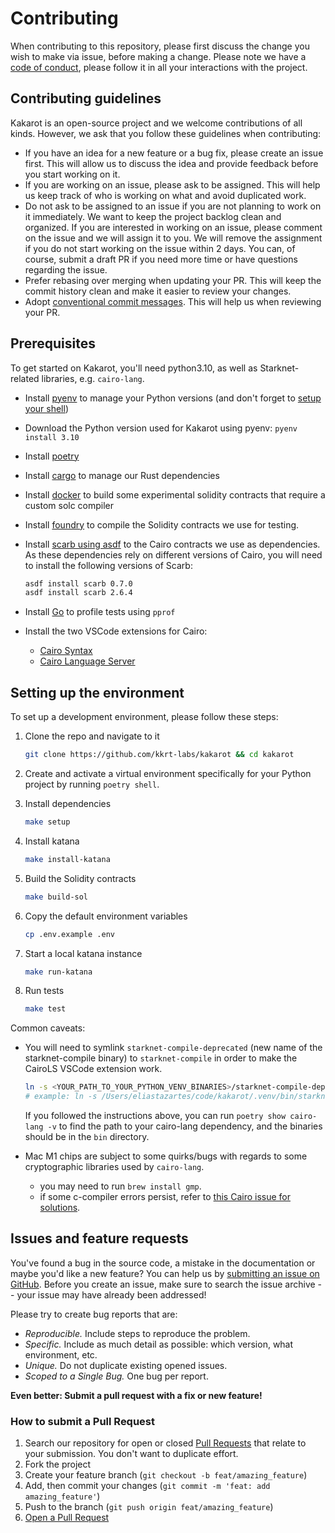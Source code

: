 # Contributing

When contributing to this repository, please first discuss the change you wish
to make via issue, before making a change. Please note we have a
[code of conduct](CODE_OF_CONDUCT.md), please follow it in all your interactions
with the project.

## Contributing guidelines

Kakarot is an open-source project and we welcome contributions of all kinds.
However, we ask that you follow these guidelines when contributing:

- If you have an idea for a new feature or a bug fix, please create an issue
  first. This will allow us to discuss the idea and provide feedback before you
  start working on it.
- If you are working on an issue, please ask to be assigned. This will help us
  keep track of who is working on what and avoid duplicated work.
- Do not ask to be assigned to an issue if you are not planning to work on it
  immediately. We want to keep the project backlog clean and organized. If you
  are interested in working on an issue, please comment on the issue and we will
  assign it to you. We will remove the assignment if you do not start working on
  the issue within 2 days. You can, of course, submit a draft PR if you need
  more time or have questions regarding the issue.
- Prefer rebasing over merging when updating your PR. This will keep the commit
  history clean and make it easier to review your changes.
- Adopt
  [conventional commit messages](https://www.conventionalcommits.org/en/v1.0.0/).
  This will help us when reviewing your PR.

## Prerequisites

To get started on Kakarot, you'll need python3.10, as well as Starknet-related
libraries, e.g. `cairo-lang`.

- Install [pyenv](https://github.com/pyenv/pyenv) to manage your Python versions
  (and don't forget to
  [setup your shell](https://github.com/pyenv/pyenv?tab=readme-ov-file#set-up-your-shell-environment-for-pyenv))
- Download the Python version used for Kakarot using pyenv: `pyenv install 3.10`
- Install [poetry](https://python-poetry.org/docs/)
- Install
  [cargo](https://doc.rust-lang.org/cargo/getting-started/installation.html) to
  manage our Rust dependencies
- Install [docker](https://docs.docker.com/get-docker/) to build some
  experimental solidity contracts that require a custom solc compiler
- Install [foundry](https://book.getfoundry.sh/getting-started/installation) to
  compile the Solidity contracts we use for testing.
- Install
  [scarb using asdf](https://docs.swmansion.com/scarb/download.html#install-via-asdf)
  to the Cairo contracts we use as dependencies. As these dependencies rely on
  different versions of Cairo, you will need to install the following versions
  of Scarb:

  ```sh
  asdf install scarb 0.7.0
  asdf install scarb 2.6.4
  ```

- Install [Go](https://go.dev/doc/install) to profile tests using `pprof`

- Install the two VSCode extensions for Cairo:
  - [Cairo Syntax](https://marketplace.visualstudio.com/items?itemName=starkware.cairo)
  - [Cairo Language Server](https://marketplace.visualstudio.com/items?itemName=ericglau.cairo-ls)

## Setting up the environment

To set up a development environment, please follow these steps:

1. Clone the repo and navigate to it

   ```sh
   git clone https://github.com/kkrt-labs/kakarot && cd kakarot
   ```

2. Create and activate a virtual environment specifically for your Python
   project by running `poetry shell`.

3. Install dependencies

   ```sh
   make setup
   ```

4. Install katana

   ```sh
   make install-katana
   ```

5. Build the Solidity contracts

   ```sh
   make build-sol
   ```

6. Copy the default environment variables

   ```sh
   cp .env.example .env
   ```

7. Start a local katana instance

   ```sh
   make run-katana
   ```

8. Run tests

   ```sh
   make test
   ```

Common caveats:

- You will need to symlink `starknet-compile-deprecated` (new name of the
  starknet-compile binary) to `starknet-compile` in order to make the CairoLS
  VSCode extension work.

  ```bash
  ln -s <YOUR_PATH_TO_YOUR_PYTHON_VENV_BINARIES>/starknet-compile-deprecated <YOUR_PATH_TO_LOCAL_BINARIES>/starknet-compile
  # example: ln -s /Users/eliastazartes/code/kakarot/.venv/bin/starknet-compile-deprecated /usr/local/bin/starknet-compile
  ```

  If you followed the instructions above, you can run
  `poetry show cairo-lang -v` to find the path to your cairo-lang dependency,
  and the binaries should be in the `bin` directory.

- Mac M1 chips are subject to some quirks/bugs with regards to some
  cryptographic libraries used by `cairo-lang`.
  - you may need to run `brew install gmp`.
  - if some c-compiler errors persist, refer to
    [this Cairo issue for solutions](https://github.com/OpenZeppelin/nile/issues/22).

## Issues and feature requests

You've found a bug in the source code, a mistake in the documentation or maybe
you'd like a new feature? You can help us by
[submitting an issue on GitHub](https://github.com/kkrt-labs/kakarot/issues/new/choose).
Before you create an issue, make sure to search the issue archive -- your issue
may have already been addressed!

Please try to create bug reports that are:

- _Reproducible._ Include steps to reproduce the problem.
- _Specific._ Include as much detail as possible: which version, what
  environment, etc.
- _Unique._ Do not duplicate existing opened issues.
- _Scoped to a Single Bug._ One bug per report.

**Even better: Submit a pull request with a fix or new feature!**

### How to submit a Pull Request

1. Search our repository for open or closed
   [Pull Requests](https://github.com/kkrt-labs/kakarot/pulls) that relate to
   your submission. You don't want to duplicate effort.
1. Fork the project
1. Create your feature branch (`git checkout -b feat/amazing_feature`)
1. Add, then commit your changes (`git commit -m 'feat: add amazing_feature'`)
1. Push to the branch (`git push origin feat/amazing_feature`)
1. [Open a Pull Request](https://github.com/kkrt-labs/kakarot/compare?expand=1)
